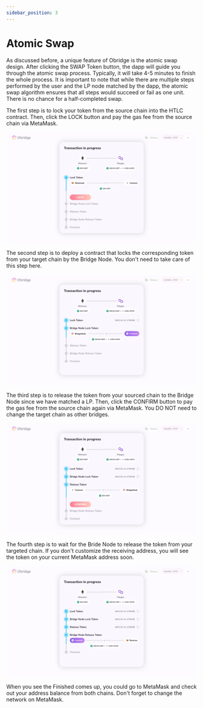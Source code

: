 ```yaml
---
sidebar_position: 3
---
```


# Atomic Swap

As discussed before, a unique feature of Obridge is the atomic swap design. After clicking the SWAP Token button, the dapp will guide you through the atomic swap process. Typically, it will take 4-5 minutes to finish the whole process. It is important to note that while there are multiple steps performed by the user and the LP node matched by the dapp, the atomic swap algorithm ensures that all steps would succeed or fail as one unit. There is no chance for a half-completed swap.

The first step is to lock your token from the source chain into the HTLC contract. Then, click the LOCK button and pay the gas fee from the source chain via MetaMask.

![](./atomic-swap-01.jpeg)

The second step is to deploy a contract that locks the corresponding token from your target chain by the Bridge Node. You don't need to take care of this step here.

![](./atomic-swap-02.jpeg)

The third step is to release the token from your sourced chain to the Bridge Node since we have matched a LP. Then, click the CONFIRM button to pay the gas fee from the source chain again via MetaMask. You DO NOT need to change the target chain as other bridges.

![](./atomic-swap-03.jpeg)

The fourth step is to wait for the Bride Node to release the token from your targeted chain. If you don't customize the receiving address, you will see the token on your current MetaMask address soon.

![](./atomic-swap-04.jpeg)

When you see the Finished comes up, you could go to MetaMask and check out your address balance from both chains. Don't forget to change the network on MetaMask.
